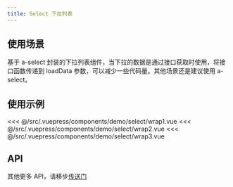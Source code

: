 ```yaml
---
title: Select 下拉列表
---
```


## 使用场景

基于 a-select 封装的下拉列表组件，当下拉的数据是通过接口获取时使用，将接口函数传递到 loadData 参数，可以减少一些代码量。其他场景还是建议使用 a-select。


## 使用示例 

<layout-code-box title="基础使用" description="支持父组件 v-model 传入，选择之后实时展示">
  <demo-select-wrap1 />
  <highlight-code slot="codeText" lang="vue">
<<< @/src/.vuepress/components/demo/select/wrap1.vue
  </highlight-code>
</layout-code-box>

<layout-code-box title="结合 FormModel 使用" description="支持在 FormModel 中使用，支持表单校验。">
  <demo-select-wrap2 />
  <highlight-code slot="codeText" lang="vue">
<<< @/src/.vuepress/components/demo/select/wrap2.vue
  </highlight-code>
</layout-code-box>

<layout-code-box title="扩展功能" description="支持 a-select 自带的属性和事件，但建议只是用到 loadData 场景的时候再使用该组件，其他情况用 a-select，该组件只是对 a-select 组件的补充。">
  <demo-select-wrap3 />
  <highlight-code slot="codeText" lang="vue">
<<< @/src/.vuepress/components/demo/select/wrap3.vue
  </highlight-code>
</layout-code-box>


## API

<layout-table title="Attributes" :columns="columns" :dataSource="records" />

<layout-table title="Events" :columns="columns" :dataSource="eventsRecords" />

其他更多 API，请移步[传送门](https://www.antdv.com/components/select-cn/#API)

<script>
export default {
  data() {
    return {
      columns: ['参数', '说明', '类型', '可选值', '默认值'],
      records: [
        {
          0: 'loadData',
          1: '加载数据的方法，支持 Promise 对象和普通函数，也支持传递一个数组作为下拉列表',
          2: 'Promise | Function | Array',
          3: '--',
          4: '--'
        },
        {
          0: 'value(v-model)',
          1: '指定当前选中的条目',
          2: 'String | String[] | Number | Number[] | Object',
          3: '--',
          4: '{}'
        },
        {
          0: 'fieldKey',
          1: '自定义 options 中 value 和 label 的字段取值，不支持只配置 value 或 value，需要两个字段一起设置',
          2: 'Object',
          3: '--',
          4: '{value: \'value\', label: \'label\'}'
        },
        {
          0: 'filterOption',
          1: '是否根据输入项进行筛选。当其为一个函数时，会接收 inputValue option 两个参数，当 option 符合筛选条件时，应返回 true，反之则返回 false，默认内置了对 label 的搜索匹配',
          2: 'Function | Boolean',
          3: '--',
          4: '(input, option) => option.label.indexOf(input) !== -1'
        }
      ],
      eventsRecords: [
        {
          0: 'change',
          1: '同 a-select 的 change，但 option 的返回值增加了 option.data.attrs.dataOption 字段用来获取当前选中下拉的所有字段信息',
          2: 'Function',
          3: 'Function',
          4: 'function(value, option: Option | Array<Option>)', 
        }
      ]
    }
  }
}
</script>
